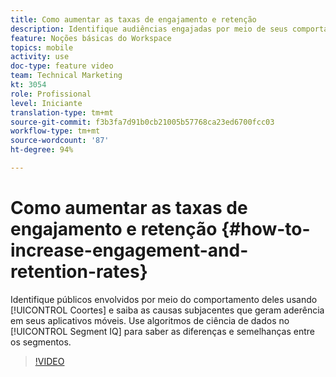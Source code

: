 ```yaml
---
title: Como aumentar as taxas de engajamento e retenção
description: Identifique audiências engajadas por meio de seus comportamentos usando Coortes e saiba as causas subjacentes que geram aderência em seus aplicativos móveis. Use algoritmos de ciência de dados no Segment IQ para saber as diferenças e as semelhanças entre os segmentos.
feature: Noções básicas do Workspace
topics: mobile
activity: use
doc-type: feature video
team: Technical Marketing
kt: 3054
role: Profissional
level: Iniciante
translation-type: tm+mt
source-git-commit: f3b3fa7d91b0cb21005b57768ca23ed6700fcc03
workflow-type: tm+mt
source-wordcount: '87'
ht-degree: 94%

---
```



# Como aumentar as taxas de engajamento e retenção {#how-to-increase-engagement-and-retention-rates}

Identifique públicos envolvidos por meio do comportamento deles usando [!UICONTROL Coortes] e saiba as causas subjacentes que geram aderência em seus aplicativos móveis. Use algoritmos de ciência de dados no [!UICONTROL Segment IQ] para saber as diferenças e semelhanças entre os segmentos.

>[!VIDEO](https://video.tv.adobe.com/v/27825/?quality=12)

